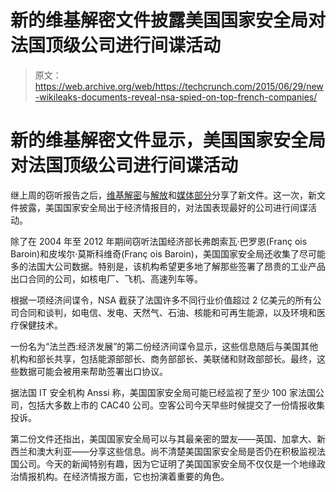 # 新的维基解密文件披露美国国家安全局对法国顶级公司进行间谍活动

> 原文：<https://web.archive.org/web/https://techcrunch.com/2015/06/29/new-wikileaks-documents-reveal-nsa-spied-on-top-french-companies/>

# 新的维基解密文件显示，美国国家安全局对法国顶级公司进行间谍活动

继上周的窃听报告之后，[维基解密](https://web.archive.org/web/20230329183512/https://wikileaks.org/nsa-france/)与[解放](https://web.archive.org/web/20230329183512/http://www.liberation.fr/monde/2015/06/29/espionnage-economique-le-sale-jeu-americain_1339635)和[媒体部分](https://web.archive.org/web/20230329183512/http://www.mediapart.fr/journal/international/290615/moscovici-et-baroin-ecoutes-sur-fond-despionnage-economique)分享了新文件。这一次，新文件披露，美国国家安全局出于经济情报目的，对法国表现最好的公司进行间谍活动。

除了在 2004 年至 2012 年期间窃听法国经济部长弗朗索瓦·巴罗恩(Franç ois Baroin)和皮埃尔·莫斯科维奇(Franç ois Baroin)，美国国家安全局还收集了尽可能多的法国大公司数据。特别是，该机构希望更多地了解那些签署了昂贵的工业产品出口合同的公司，如核电厂、飞机、高速列车等。

根据一项经济间谍令，NSA 截获了法国许多不同行业价值超过 2 亿美元的所有公司合同和谈判，如电信、发电、天然气、石油、核能和可再生能源，以及环境和医疗保健技术。

一份名为“法兰西:经济发展”的第二份经济间谍令显示，这些信息随后与美国其他机构和部长共享，包括能源部部长、商务部部长、美联储和财政部部长。最终，这些数据可能会被用来帮助签署出口协议。

据法国 IT 安全机构 Anssi 称，美国国家安全局可能已经监视了至少 100 家法国公司，包括大多数上市的 CAC40 公司。空客公司今天早些时候提交了一份情报收集投诉。

第二份文件还指出，美国国家安全局可以与其最亲密的盟友——英国、加拿大、新西兰和澳大利亚——分享这些信息。尚不清楚美国国家安全局是否仍在积极监视法国公司。今天的新闻特别有趣，因为它证明了美国国家安全局不仅仅是一个地缘政治情报机构。在经济情报方面，它也扮演着重要的角色。